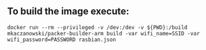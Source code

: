 ## To build the image execute:
```
docker run --rm --privileged -v /dev:/dev -v ${PWD}:/build mkaczanowski/packer-builder-arm build -var wifi_name=SSID -var wifi_password=PASSWORD rasbian.json
```

